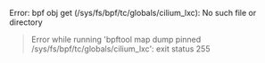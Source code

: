 Error: bpf obj get (/sys/fs/bpf/tc/globals/cilium_lxc): No such file or directory
> Error while running 'bpftool map dump pinned /sys/fs/bpf/tc/globals/cilium_lxc':  exit status 255

